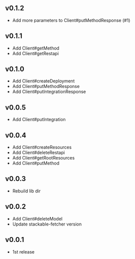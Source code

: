 ## v0.1.2
- Add more parameters to Client#putMethodResponse (#1)

## v0.1.1
- Add Client#getMethod
- Add Client#getRestapi

## v0.1.0
- Add Client#createDeployment
- Add Client#putMethodResponse
- Add Client#putIntegrationResponse

## v0.0.5
- Add Client#putIntegration

## v0.0.4
- Add Client#createResources
- Add Client#deleteRestapi
- Add Client#getRootResources
- Add Client#putMethod

## v0.0.3
- Rebuild lib dir

## v0.0.2
- Add Client#deleteModel
- Update stackable-fetcher version

## v0.0.1
- 1st release
